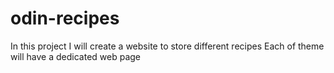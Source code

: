 # odin-recipes

In this project I will create a website to store different recipes Each of theme will have a dedicated web page